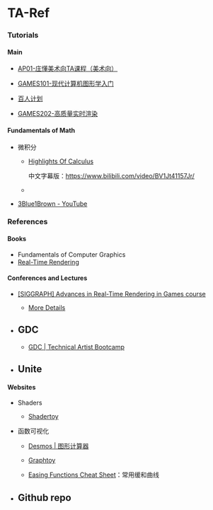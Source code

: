 # TA-Ref


### Tutorials

#### Main

- [AP01-庄懂美术向TA课程（美术向）](https://www.bilibili.com/video/BV1sE411g7N9)

- [GAMES101-现代计算机图形学入门](https://www.bilibili.com/video/BV1X7411F744/)
- [百人计划](https://www.bilibili.com/video/BV1L54y1s7xw/)
- [GAMES202-高质量实时渲染](https://www.bilibili.com/video/BV1YK4y1T7yY/)



#### Fundamentals of Math



- 微积分

  - [Highlights Of Calculus](https://ocw.mit.edu/courses/res-18-005-highlights-of-calculus-spring-2010/)

    中文字幕版：https://www.bilibili.com/video/BV1Jt41157Jr/

  - 

- [3Blue1Brown - YouTube](https://www.youtube.com/@3blue1brown)







### References 



#### Books

- Fundamentals of Computer Graphics
- [Real-Time Rendering](https://www.realtimerendering.com/)







#### Conferences and Lectures

- [[SIGGRAPH] Advances in Real-Time Rendering in Games course](https://advances.realtimerendering.com/)
  - [More Details](details/sig-advance-course.md) 

- GDC
  - 
  - [GDC | Technical Artist Bootcamp](https://gdconf.com/tutorial/game-technical-art)

- Unite
  - 





#### Websites

- Shaders
  - [Shadertoy](https://www.shadertoy.com/)

- 函数可视化

  - [Desmos | 图形计算器](https://www.desmos.com/calculator?lang=zh-CN)

  - [Graphtoy](https://graphtoy.com/)

  - [Easing Functions Cheat Sheet](https://easings.net/)：常用缓和曲线

- Github repo
  - 


